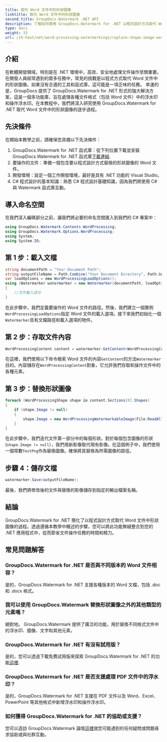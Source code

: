 ```yaml
---
title: 取代 Word 文件中的形狀圖像
linktitle: 取代 Word 文件中的形狀圖像
second_title: GroupDocs.Watermark .NET API
description: 了解如何使用 GroupDocs.Watermark for .NET 以程式設計方式取代 Word 文件中的形狀影像。輕鬆簡化文件操作任務。
type: docs
weight: 33
url: /zh-hant/net/word-processing-watermarkings/replace-shape-image-word-docs/
---
```

## 介紹
在軟體開發領域，特別是在 .NET 環境中，高效、安全地處理文件操作至關重要。在開發人員經常遇到的眾多任務中，常見的挑戰是以程式方式取代 Word 文件中的形狀圖像。如果沒有合適的工具和函式庫，這可能是一項乏味的任務。
幸運的是，GroupDocs 提供了 GroupDocs.Watermark for .NET 形式的強大解決方案，這是一個多功能庫，旨在處理各種文件格式（包括 Word 文件）中的浮水印和操作浮水印。在本教程中，我們將深入研究使用 GroupDocs.Watermark for .NET 取代 Word 文件中的形狀圖像的逐步過程。
## 先決條件
在開始本教學之前，請確保您具備以下先決條件：
1.  GroupDocs.Watermark for .NET 函式庫：從下列位置下載並安裝 GroupDocs.Watermark for .NET 函式庫[下載連結](https://releases.groupdocs.com/Watermark/net/).
2. 要操作的文件：準備一個包含要以程式設計方式替換的形狀圖像的 Word 文件。
3. 開發環境：設定一個工作開發環境，最好是具有 .NET 功能的 Visual Studio。
4. C# 程式設計的基本知識：熟悉 C# 程式設計基礎知識，因為我們將使用 C# 與 Watermark 函式庫互動。
## 導入命名空間
在我們深入編碼部分之前，讓我們將必要的命名空間匯入到我們的 C# 專案中：
```csharp
using GroupDocs.Watermark.Contents.WordProcessing;
using GroupDocs.Watermark.Options.WordProcessing;
using System;
using System.IO;
```
## 第 1 步：載入文檔
```csharp
string documentPath = "Your Document Path";
string outputFileName = Path.Combine("Your Document Directory", Path.GetFileName(documentPath));
var loadOptions = new WordProcessingLoadOptions();
using (Watermarker watermarker = new Watermarker(documentPath, loadOptions))
{
    //文件載入成功
}
```
在此步驟中，我們定義要操作的 Word 文件的路徑。然後，我們建立一個實例`WordProcessingLoadOptions`指定 Word 文件的載入選項。接下來我們初始化一個`Watermarker`具有文檔路徑和載入選項的物件。
## 第 2 步：存取文件內容
```csharp
WordProcessingContent content = watermarker.GetContent<WordProcessingContent>();
```
在這裡，我們使用以下命令檢索 Word 文件的內容`GetContent`的方法`Watermarker`目的。內容儲存在`WordProcessingContent`對象，它允許我們存取和操作文件中的各種元素。
## 第 3 步：替換形狀圖像
```csharp
foreach (WordProcessingShape shape in content.Sections[0].Shapes)
{
    if (shape.Image != null)
    {
        shape.Image = new WordProcessingWatermarkableImage(File.ReadAllBytes(Constants.TestPng));
    }
}
```
在此步驟中，我們迭代文件第一部分中的每個形狀。對於每個包含圖像的形狀 (`shape.Image != null`），我們用新影像取代現有影像。在這個例子中，我們使用一個常數`TestPng`作為替換圖像。確保將其替換為所需圖像的路徑。
## 步驟 4：儲存文檔
```csharp
watermarker.Save(outputFileName);
```
最後，我們將修改後的文件與替換的影像儲存到指定的輸出檔案名稱。

## 結論
GroupDocs.Watermark for .NET 簡化了以程式設計方式取代 Word 文件中形狀圖像的過程。透過遵循本教學中概述的步驟，您可以將此功能無縫整合到您的 .NET 應用程式中，從而節省文件操作任務的時間和精力。
## 常見問題解答
### GroupDocs.Watermark for .NET 是否與不同版本的 Word 文件相容？
是的，GroupDocs.Watermark for .NET 支援各種版本的 Word 文檔，包括 .doc 和 .docx 格式。
### 我可以使用 GroupDocs.Watermark 替換形狀圖像之外的其他類型的元素嗎？
絕對地。 GroupDocs.Watermark 提供了廣泛的功能，用於替換不同格式文件中的浮水印、圖像、文字和其他元素。
### GroupDocs.Watermark for .NET 有沒有試用版？
是的，您可以透過下載免費試用版來探索 GroupDocs.Watermark for .NET 的功能[這裡](https://releases.groupdocs.com/).
### GroupDocs.Watermark for .NET 是否支援處理 PDF 文件中的浮水印？
是的，GroupDocs.Watermark for .NET 支援在 PDF 文件以及 Word、Excel、PowerPoint 等其他格式中新增浮水印和操作浮水印。
### 如何獲得 GroupDocs.Watermark for .NET 的協助或支援？
您可以造訪 GroupDocs.Watermark 論壇[這裡](https://forum.groupdocs.com/c/watermark/19)就您可能遇到的任何疑問或問題尋求協助或與社群互動。